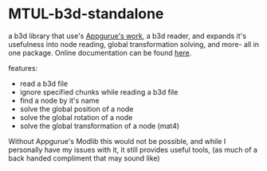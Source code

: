# MTUL-b3d-standalone
a b3d library that use's [Appgurue's work](https://github.com/appgurueu/modlib), a b3d reader, and expands it's usefulness into node reading, global transformation solving, 
and more- all in one package. Online documentation can be found [here](https://minetest-unification-library.github.io/MTUL-b3d-standalone/). 

features: 
* read a b3d file
* ignore specified chunks while reading a b3d file
* find a node by it's name
* solve the global position of a node
* solve the global rotation of a node
* solve the global transformation of a node (mat4)

Without Appgurue's Modlib this would not be possible, and while I personally have my issues with it, it still provides useful tools, (as much of a back handed compliment that may sound like)
